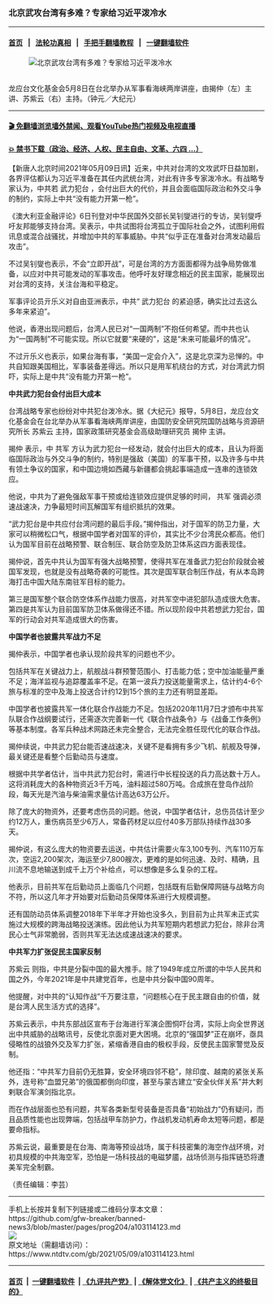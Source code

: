 ### 北京武攻台湾有多难？专家给习近平泼冷水
------------------------

#### [首页](https://github.com/gfw-breaker/banned-news3/blob/master/README.md) &nbsp;&nbsp;|&nbsp;&nbsp; [法轮功真相](https://github.com/begood0513/basic/blob/master/README.md)  &nbsp;&nbsp;|&nbsp;&nbsp; [手把手翻墙教程](https://github.com/gfw-breaker/guides/wiki)  &nbsp;&nbsp;|&nbsp;&nbsp; [一键翻墙软件](https://github.com/gfw-breaker/nogfw/blob/master/README.md)  



<div><div class="featured_image">
 <figure>
  <img alt="北京武攻台湾有多难？专家给习近平泼冷水" src="https://i.ntdtv.com/assets/uploads/2021/05/id12933514-2105081345012378-600x400-800x450.jpg"/>
 </figure><br/>
 <span class="caption">
  龙应台文化基金会5月8日在台北举办从军事看海峡两岸讲座，由揭仲（左）主讲、苏紫云（右）主持。（钟元／大纪元）
 </span>
</div>
</div><hr/>

#### [ 🎬  免翻墙浏览墙外禁闻、观看YouTube热门视频及电视直播](https://github.com/gfw-breaker/HelloWorld)

#### [ 💥  禁书下载（政治、经济、人权、民主自由、文革、六四 ...）](https://github.com/gfw-breaker/books/blob/master/README.md)

<div><div class="post_content" itemprop="articleBody">
 <p>
  【新唐人北京时间2021年05月09日讯】近来，中共对台湾的文攻武吓日益加剧，各界评估都认为习近平准备在其任内武统台湾，对此有许多专家泼冷水。有战略专家认为，中共若
  <ok href="https://www.ntdtv.com/gb/武力犯台.htm">
   武力犯台
  </ok>
  ，会付出巨大的代价，并且会面临国际政治和外交斗争的制约，实际上中共“没有能力开第一枪”。
 </p>
 <p>
  《澳大利亚金融评论》6日刊登对中华民国外交部长吴钊燮进行的专访，吴钊燮呼吁友邦能够支持台湾。吴表示，中共试图将台湾孤立于国际社会之外，试图利用假讯息或混合战骚扰，并增加中共的军事威胁。中共“似乎正在准备对台湾发动最后攻击”。
 </p>
 <p>
  不过吴钊燮也表示，不会“立即开战”，可是台湾的方方面面都得为战争局势做准备，以应对中共可能发动的军事攻击。他呼吁友好理念相近的民主国家，能展现出对台湾的支持，关注台海和平稳定。
 </p>
 <p>
  军事评论员亓乐义对自由亚洲表示，中共“
  <ok href="https://www.ntdtv.com/gb/武力犯台.htm">
   武力犯台
  </ok>
  的紧迫感，确实比过去这么多年来紧迫”。
 </p>
 <p>
  他说，香港出现问题后，台湾人民已对“一国两制”不抱任何希望。而中共也认为“一国两制”不可能实现。所以它就要“来硬的”，这是“未来可能最坏的情况”。
 </p>
 <p>
  不过亓乐义也表示，如果台海有事，“美国一定会介入”，这是北京深为忌惮的。中共自知跟美国相比，军事装备差得远。所以只是用军机绕台的方式，对台湾武力恫吓，实际上是中共“没有能力开第一枪”。
 </p>
 <p>
  <strong>
   中共武力犯台会付出巨大成本
  </strong>
 </p>
 <p>
  台湾战略专家也纷纷对中共犯台泼冷水。据《大纪元》报导，5月8日，龙应台文化基金会在台北举办从军事看海峡两岸讲座，由国防安全研究院国防战略与资源研究所长
  <ok href="https://www.ntdtv.com/gb/苏紫云.htm">
   苏紫云
  </ok>
  主持，国家政策研究基金会高级助理研究员
  <ok href="https://www.ntdtv.com/gb/揭仲.htm">
   揭仲
  </ok>
  主讲。
 </p>
 <p>
  <ok href="https://www.ntdtv.com/gb/揭仲.htm">
   揭仲
  </ok>
  表示，中
  <ok href="https://www.ntdtv.com/gb/共军.htm">
   共军
  </ok>
  方认为武力犯台一经发动，就会付出巨大的成本，且认为将面临国际政治与外交斗争的制约，特别是强敌（美国）的军事干预，以及许多与中共有领土争议的国家，和中国边境如西藏与新疆都会挑起事端造成一连串的连锁效应。
 </p>
 <p>
  他说，中共为了避免强敌军事干预或给连锁效应提供足够的时间，
  <ok href="https://www.ntdtv.com/gb/共军.htm">
   共军
  </ok>
  强调必须速战速决，力争最短时间瓦解国军有组织抵抗的效果。
 </p>
 <p>
  “武力犯台是中共应付台湾问题的最后手段。”揭仲指出，对于国军的防卫力量，大家可以稍微松口气，根据中国学者对国军的评价，其实比不少台湾民众都高。他们认为国军目前在战略预警、联合制压、联合防空及防卫体系这四方面表现佳。
 </p>
 <p>
  揭仲说，首先中共认为国军有强大战略预警，使得共军在准备武力犯台阶段就会被国军发现，也就是没有战略奇袭的可能性。其次是国军联合制压作战，有从本岛跨海打击中国大陆东南驻军目标的能力。
 </p>
 <p>
  第三是国军整个联合防空体系作战能力很高，对共军空中进犯部队造成很大危害。第四是共军认为目前国军防卫体系做得还不错。所以现阶段中共若想武力犯台，国军的行动会对共军造成很大的伤害。
 </p>
 <p>
  <strong>
   中国学者也披露共军战力不足
  </strong>
 </p>
 <p>
  揭仲表示，中国学者也承认现阶段共军的问题也不少。
 </p>
 <p>
  包括共军在关键战力上，航舰战斗群预警范围小、打击能力低；空中加油能量严重不足；海洋监视与追踪覆盖率不足。在第一波兵力投送能量需求上，估计约4-6个旅与标准的空中及海上投送合计约12到15个旅的主力还有明显差距。
 </p>
 <p>
  中国学者也披露共军一体化联合作战能力不足。包括2020年11月7日才颁布中共军队联合作战纲要试行，还需逐次完善新一代《联合作战条令》与《战备工作条例》等基本制度。各军兵种战术网路还未完全整合，无法完全胜任现代化的联合作战。
 </p>
 <p>
  揭仲续说，中共武力犯台能否速战速决，关键不是看拥有多少飞机、航舰及导弹，最关键还是看整个后勤动员与速度。
 </p>
 <p>
  根据中共学者估计，当中共武力犯台时，需进行中长程投送的兵力高达数十万人。这将消耗庞大的各种物资近3千万吨，油料超过580万吨。合成旅在登岛作战阶段，每天光是汽油与柴油需求量估计高达63万公斤。
 </p>
 <p>
  除了庞大的物资外，还要考虑伤员的问题。他说，中国学者估计，总伤员估计至少约12万人，重伤病员至少6万人，常备药材足以应付40多万部队持续作战30多天。
 </p>
 <p>
  揭仲说，有这么庞大的物资要去运送，中共估计需要火车3,100专列、汽车110万车次，空运2,200架次，海运至少7,800艘次，更难的是如何迅速、及时、精确，且川流不息地输送到成千上万个补给点，可以想像是多么复杂的工程。
 </p>
 <p>
  他表示，目前共军在后勤动员上面临几个问题，包括既有后勤保障网链与战略方向不符，所以这几年才开始要对后勤动员保障体系进行大规模调整。
 </p>
 <p>
  还有国防动员体系调整2018年下半年才开始也没多久，到目前为止共军未正式实施过大规模的跨海战略投送演练。因此他认为共军短期内若想武力犯台，除非台湾民心士气非常脆弱，否则共军无法达成速战速决的要求。
 </p>
 <p>
  <strong>
   中共军力扩张促民主国家反制
  </strong>
 </p>
 <p>
  <ok href="https://www.ntdtv.com/gb/苏紫云.htm">
   苏紫云
  </ok>
  则指，中共是分裂中国的最大推手。除了1949年成立所谓的中华人民共和国之外，今年2021年是中共建党百年，也是中共分裂中国90周年。
 </p>
 <p>
  他提醒，对中共的“认知作战”千万要注意，“问题核心在于民主跟自由的价值，就是台湾人民生活方式的选择”。
 </p>
 <p>
  苏紫云表示，中共东部战区宣布于台海进行军演企图恫吓台湾，实际上向全世界送出中共威胁的战略讯号，反使北京面对更大困境。北京的“强国梦”正在崩坏，亟具侵略性的战狼外交及军力扩张，紧缩香港自由的极权手段，反使民主国家警觉及反制。
 </p>
 <p>
  他还指：“中共军力目前仍无胜算，安全环境四邻不稳”，除印度、越南的紧张关系外，连号称“血盟兄弟”的俄国都倒向印度，甚至与蒙古建立“安全伙伴关系”并大剌剌联合军演剑指北京。
 </p>
 <p>
  而在作战层面也恐有问题，共军各类新型号装备是否具备“初始战力”仍有疑问，而且品质性能也出现弊端，包括战甲车防护力，作战机发动机寿命太短等问题，都是要命指标。
 </p>
 <p>
  苏紫云说，最重要是在台海、南海等预设战场，属于科技密集的海空作战环境，对初具规模的中共海空军，恐怕是一场科技战的电磁梦靥，战场侦测与指挥链恐将遭美军完全制霸。
 </p>
 <p>
  （责任编辑：李芸）
 </p>
 <div class="single_ad">
 </div>
</div>
</div>
<hr/>
手机上长按并复制下列链接或二维码分享本文章：<br/>
https://github.com/gfw-breaker/banned-news3/blob/master/pages/prog204/a103114123.md <br/>
<a href='https://github.com/gfw-breaker/banned-news3/blob/master/pages/prog204/a103114123.md'><img src='https://github.com/gfw-breaker/banned-news3/blob/master/pages/prog204/a103114123.md.png'/></a> <br/>
原文地址（需翻墙访问）：https://www.ntdtv.com/gb/2021/05/09/a103114123.html


------------------------
#### [首页](https://github.com/gfw-breaker/banned-news3/blob/master/README.md) &nbsp;|&nbsp; [一键翻墙软件](https://github.com/gfw-breaker/nogfw/blob/master/README.md) &nbsp;| [《九评共产党》](https://github.com/gfw-breaker/9ping.md/blob/master/README.md#九评之一评共产党是什么) | [《解体党文化》](https://github.com/gfw-breaker/jtdwh.md/blob/master/README.md) | [《共产主义的终极目的》](https://github.com/gfw-breaker/gczydzjmd.md/blob/master/README.md)


<img src='http://gfw-breaker.win/banned-news3/pages/prog204/a103114123.md' width='0px' height='0px'/>